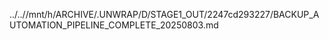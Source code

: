 ../..//mnt/h/ARCHIVE/.UNWRAP/D/STAGE1_OUT/2247cd293227/BACKUP_AUTOMATION_PIPELINE_COMPLETE_20250803.md